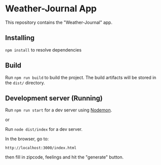 # Weather-Journal App

This repository contains the "Weather-Journal" app.

## Installing

`npm install` to resolve dependencies

## Build

Run `npm run build` to build the project. The build artifacts will be stored in the `dist/` directory.

## Development server (Running)

Run `npm run start` for a dev server using [Nodemon](https://github.com/remy/nodemon).

or

Run `node dist/index` for a dev server.

In the browser, go to:

`http://localhost:3000/index.html`

then fill in zipcode, feelings and hit the "generate" button.
